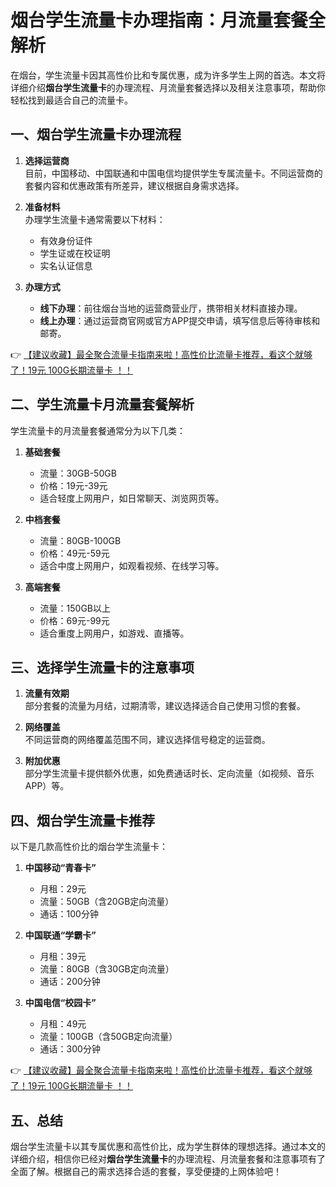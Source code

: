 # 烟台学生流量卡办理指南：月流量套餐全解析

在烟台，学生流量卡因其高性价比和专属优惠，成为许多学生上网的首选。本文将详细介绍**烟台学生流量卡**的办理流程、月流量套餐选择以及相关注意事项，帮助你轻松找到最适合自己的流量卡。

## 一、烟台学生流量卡办理流程

1. **选择运营商**  
   目前，中国移动、中国联通和中国电信均提供学生专属流量卡。不同运营商的套餐内容和优惠政策有所差异，建议根据自身需求选择。

2. **准备材料**  
   办理学生流量卡通常需要以下材料：  
   - 有效身份证件  
   - 学生证或在校证明  
   - 实名认证信息  

3. **办理方式**  
   - **线下办理**：前往烟台当地的运营商营业厅，携带相关材料直接办理。  
   - **线上办理**：通过运营商官网或官方APP提交申请，填写信息后等待审核和邮寄。  

👉 [【建议收藏】最全聚合流量卡指南来啦！高性价比流量卡推荐，看这个就够了！19元 100G长期流量卡 ！！](https://bit.ly/Liuliangka)

## 二、学生流量卡月流量套餐解析

学生流量卡的月流量套餐通常分为以下几类：  

1. **基础套餐**  
   - 流量：30GB-50GB  
   - 价格：19元-39元  
   - 适合轻度上网用户，如日常聊天、浏览网页等。  

2. **中档套餐**  
   - 流量：80GB-100GB  
   - 价格：49元-59元  
   - 适合中度上网用户，如观看视频、在线学习等。  

3. **高端套餐**  
   - 流量：150GB以上  
   - 价格：69元-99元  
   - 适合重度上网用户，如游戏、直播等。  

## 三、选择学生流量卡的注意事项

1. **流量有效期**  
   部分套餐的流量为月结，过期清零，建议选择适合自己使用习惯的套餐。  

2. **网络覆盖**  
   不同运营商的网络覆盖范围不同，建议选择信号稳定的运营商。  

3. **附加优惠**  
   部分学生流量卡提供额外优惠，如免费通话时长、定向流量（如视频、音乐APP）等。  

## 四、烟台学生流量卡推荐

以下是几款高性价比的烟台学生流量卡：  

1. **中国移动“青春卡”**  
   - 月租：29元  
   - 流量：50GB（含20GB定向流量）  
   - 通话：100分钟  

2. **中国联通“学霸卡”**  
   - 月租：39元  
   - 流量：80GB（含30GB定向流量）  
   - 通话：200分钟  

3. **中国电信“校园卡”**  
   - 月租：49元  
   - 流量：100GB（含50GB定向流量）  
   - 通话：300分钟  

👉 [【建议收藏】最全聚合流量卡指南来啦！高性价比流量卡推荐，看这个就够了！19元 100G长期流量卡 ！！](https://bit.ly/Liuliangka)

## 五、总结

烟台学生流量卡以其专属优惠和高性价比，成为学生群体的理想选择。通过本文的详细介绍，相信你已经对**烟台学生流量卡**的办理流程、月流量套餐和注意事项有了全面了解。根据自己的需求选择合适的套餐，享受便捷的上网体验吧！